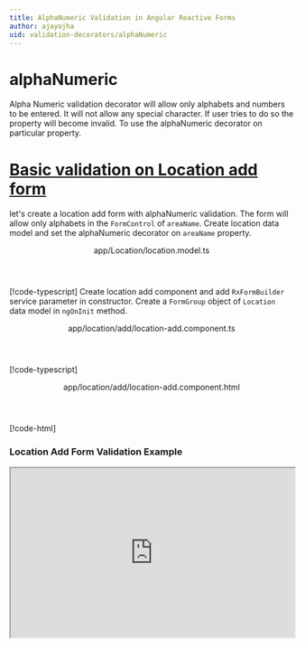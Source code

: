 ```yaml
---
title: AlphaNumeric Validation in Angular Reactive Forms
author: ajayojha
uid: validation-decorators/alphaNumeric
---
```

# alphaNumeric
Alpha Numeric validation decorator will allow only alphabets and numbers to be entered. It will not allow any special character. If user tries to do so the property will become invalid. To use the alphaNumeric decorator on particular property.
 
# [Basic validation on Location add form  ](#tab/basic-validation-on-Location-add-form)
let's create a location add form with alphaNumeric validation. The form will allow only alphabets in the `FormControl` of `areaName`. 
Create location data model and set the alphaNumeric decorator on `areaName` property.
<header class="header-tab-title">app/Location/location.model.ts</header>

[!code-typescript[](../../examples/reactive-form-validators/alphaNumeric/rxweb-alphaNumeric-validation-add-angular-reactive-form/src/app/location/location.model.ts?highlight=5)]
Create location add component and add `RxFormBuilder` service parameter in constructor. Create a `FormGroup` object of `Location` data model in `ngOnInit` method.
<header class="header-tab-title">app/location/add/location-add.component.ts</header>

[!code-typescript[](../../examples/reactive-form-validators/alphaNumeric/rxweb-alphaNumeric-validation-add-angular-reactive-form/src/app/location/add/location-add.component.ts?highlight=17,21-22)]
<header class="header-tab-title">app/location/add/location-add.component.html</header>

[!code-html[](../../examples/reactive-form-validators/alphaNumeric/rxweb-alphaNumeric-validation-add-angular-reactive-form/src/app/location/add/location-add.component.html)]

<h3>Location Add Form Validation Example</h3>
<iframe src="https://stackblitz.com/edit/rxweb-alphanumeric-validation-add-angular-reactive-form?embed=1&file=src/styles.css&hideExplorer=1&hideNavigation=1&view=preview" width="100%" height="300">

# [Basic validation on Location edit  form](#tab/basic-validation-on-Location-edit-form)
let's create a location edit form with alphaNumeric validation. The form will allow only alphabets and numbers in the `FormControl` of `areaName`. 
Create location data model and set the alphaNumeric decorator on `areaName` property.
<header class="header-tab-title">app/Location/location.model.ts</header>

[!code-typescript[](../../examples/reactive-form-validators/alphaNumeric/rxweb-alphaNumeric-validation-edit-angular-reactive-form/src/app/location/location.model.ts?highlight=5)]
Create location edit component and add `RxFormBuilder` and `HttpClient` service parameter  in constructor. On `ngOnInit` method get request method for getting data from json or server and that data pass in `this.formBuilder.formGroup<Location>(Location,location);`
<header class="header-tab-title">app/location/edit/location-edit.component.ts</header>

[!code-typescript[](../../examples/reactive-form-validators/alphaNumeric/rxweb-alphaNumeric-validation-edit-angular-reactive-form/src/app/location/edit/location-edit.component.ts?highlight=17,21-22)]
<header class="header-tab-title">app/location/edit/location-edit.component.html</header>

[!code-html[](../../examples/reactive-form-validators/alphaNumeric/rxweb-alphaNumeric-validation-edit-angular-reactive-form/src/app/location/edit/location-edit.component.html)]

<h3>Location Edit Form Validation Example</h3>
<iframe src="https://stackblitz.com/edit/rxweb-alphanumeric-validation-edit-angular-reactive-form?embed=1&file=src/styles.css&hideExplorer=1&hideNavigation=1&view=preview" width="100%" height="300">

---

# AlphaNumericConfig 
Below options are not mandatory to use in the `@alphaNumeric()` decorator. If needed then use the below options.


|Option | Description |
|--- | ---- |
|[allowWhiteSpace](#allowwhitespace) | This will allow whitespace in particular control property.The default value is `false`. |
|[conditionalExpression](#conditionalexpression) | AlphaNumeric validation should be applied if the condition is matched in the `conditionalExpression` function. Validation framework will pass two parameters at the time of `conditionalExpression` check. Those two parameters are current `FormGroup` value and root `FormGroup` value. You can apply the condition on respective object value.If there is need of dynamic validation means it is not fixed in client code, it will change based on some criterias. In this scenario you can bind the expression based on the expression value is coming from the web server in `string` format. The `conditionalExpression` will work as same as client function. |
|[message](#message) | To override the global configuration message and show the custom message on particular control property. |

## allowWhiteSpace 
Type :  `boolean` 

This will allow whitespace in particular control property.The default value is `false`.
 
<header class="header-title">location.model.ts (Location class property)</header>

[!code-typescript[](../../examples/reactive-form-validators/alphaNumeric/complete-rxweb-alphaNumeric-validation-add-angular-reactive-form/src/app/location/location.model.ts#L7-L8)]

## conditionalExpression 
Type :  `Function`  |  `string` 

AlphaNumeric validation should be applied if the condition is matched in the `conditionalExpression` function. Validation framework will pass two parameters at the time of `conditionalExpression` check. Those two parameters are current `FormGroup` value and root `FormGroup` value. You can apply the condition on respective object value.
If there is need of dynamic validation means it is not fixed in client code, it will change based on some criterias. In this scenario you can bind the expression based on the expression value is coming from the web server in `string` format. The `conditionalExpression` will work as same as client function.
 
> Binding `conditionalExpression` with `Function` object.
<header class="header-title">location.model.ts (Location class property)</header>

[!code-typescript[](../../examples/reactive-form-validators/alphaNumeric/complete-rxweb-alphaNumeric-validation-add-angular-reactive-form/src/app/location/location.model.ts#L13-L14)]

 
> Binding `conditionalExpression` with `string` datatype.
<header class="header-title">location.model.ts (Location class property)</header>

[!code-typescript[](../../examples/reactive-form-validators/alphaNumeric/complete-rxweb-alphaNumeric-validation-add-angular-reactive-form/src/app/location/location.model.ts#L13-L14)]

## message 
Type :  `string` 

To override the global configuration message and show the custom message on particular control property.
 
<header class="header-title">location.model.ts (Location class property)</header>

[!code-typescript[](../../examples/reactive-form-validators/alphaNumeric/complete-rxweb-alphaNumeric-validation-add-angular-reactive-form/src/app/location/location.model.ts#L10-L11)]


# alphaNumeric Validation Complete Example
# [Location Model](#tab/complete-location)
<header class="header-tab-title">app/location/location.model.ts</header>

[!code-typescript[](../../examples/reactive-form-validators/alphaNumeric/complete-rxweb-alphaNumeric-validation-add-angular-reactive-form/src/app/location/location.model.ts)]

# [Address Info Add Component](#tab/complete-location-add-component)
<header class="header-tab-title">app/location/add/location-add.component.ts</header>

[!code-typescript[](../../examples/reactive-form-validators/alphaNumeric/complete-rxweb-alphaNumeric-validation-add-angular-reactive-form/src/app/location/add/location-add.component.ts)]

# [Address Info Add Html Component](#tab/complete-location-add-html-component)
<header class="header-tab-title">app/location/add/location-add.component.html</header>

[!code-html[](../../examples/reactive-form-validators/alphaNumeric/complete-rxweb-alphaNumeric-validation-add-angular-reactive-form/src/app/location/add/location-add.component.html)]

# [Working Example](#tab/complete-working-example)
<iframe src="https://stackblitz.com/edit/complete-rxweb-alphanumeric-validation-add-angular-reactive-for?embed=1&file=src/app/address-info/address&hideNavigation=1&view=preview" width="100%" height="500">

---

# Dynamic alphaNumeric Validation Complete Example
# [Location Model](#tab/dynamic-location)
<header class="header-tab-title">app/location/location.model.ts</header>

[!code-typescript[](../../examples/reactive-form-validators/alphaNumeric/dynamic-rxweb-alphaNumeric-validation-add-angular-reactive-form/src/app/location/location.model.ts)]

# [Address Info Add Component](#tab/dynamic-location-add-component)
<header class="header-tab-title">app/location/add/location-add.component.ts</header>

[!code-typescript[](../../examples/reactive-form-validators/alphaNumeric/dynamic-rxweb-alphaNumeric-validation-add-angular-reactive-form/src/app/location/add/location-add.component.ts)]

# [Address Info Add Html Component](#tab/dynamic-location-add-html-component)
<header class="header-tab-title">app/location/add/location-add.component.html</header>

[!code-html[](../../examples/reactive-form-validators/alphaNumeric/dynamic-rxweb-alphaNumeric-validation-add-angular-reactive-form/src/app/location/add/location-add.component.html)]

# [Working Example](#tab/dynamic-working-example)
<iframe src="https://stackblitz.com/edit/dynamic-rxweb-alphanumeric-validation-add-angular-reactive-form?embed=1&file=src/app/address-info/address&hideNavigation=1&view=preview" width="100%" height="500">

---





